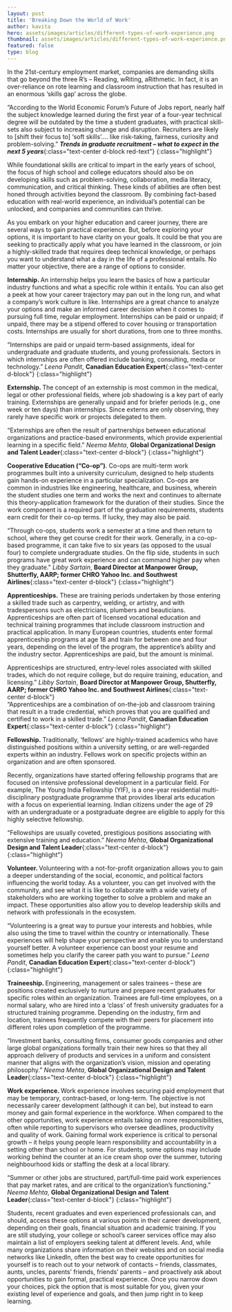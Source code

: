 ```yaml
---
layout: post
title: 'Breaking Down the World of Work'
author: kavita
hero: assets/images/articles/different-types-of-work-experience.png
thumbnail: assets/images/articles/different-types-of-work-experience.png
featured: false
type: blog
---
```


In the 21st-century employment market, companies are demanding skills that go beyond the three R’s – Reading, wRiting, aRithmetic. In fact, it is an over-reliance on rote learning and classroom instruction that has resulted in an enormous ‘skills gap’ across the globe.

“According to the World Economic Forum’s Future of Jobs report, nearly half the subject knowledge learned during the first year of a four-year technical degree will be outdated by the time a student graduates, with practical skill-sets also subject to increasing change and disruption. Recruiters are likely to [shift their focus to] ‘soft skills’…. like risk-taking, fairness, curiosity and problem-solving.”
<b>_Trends in graduate recruitment – what to expect in the next 5 years_</b>{:class="text-center d-block red-text"}
{:class="highlight"}

While foundational skills are critical to impart in the early years of school, the focus of high school and college educators should also be on developing skills such as problem-solving, collaboration, media literacy, communication, and critical thinking. These kinds of abilities are often best honed through activities beyond the classroom. By combining fact-based education with real-world experience, an individual’s potential can be unlocked, and companies and communities can thrive.

As you embark on your higher education and career journey, there are several ways to gain practical experience. But, before exploring your options, it is important to have clarity on your goals. It could be that you are seeking to practically apply what you have learned in the classroom, or join a highly-skilled trade that requires deep technical knowledge, or perhaps you want to understand what a day in the life of a professional entails. No matter your objective, there are a range of options to consider.

<b>Internship. </b>An internship helps you learn the basics of how a particular industry functions and what a specific role within it entails. You can also get a peek at how your career trajectory may pan out in the long run, and what a company’s work culture is like. Internships are a great chance to analyze your options and make an informed career decision when it comes to pursuing full time, regular employment. Internships can be paid or unpaid; if unpaid, there may be a stipend offered to cover housing or transportation costs. Internships are usually for short durations, from one to three months.

“Internships are paid or unpaid term-based assignments, ideal for undergraduate and graduate students, and young professionals. Sectors in which internships are often offered include banking, consulting, media or technology.”
<span>_Leena Pandit_, **Canadian Education Expert**</span>{:class="text-center d-block"}
{:class="highlight"}

<b>Externship. </b>The concept of an externship is most common in the medical, legal or other professional fields, where job shadowing is a key part of early training. Externships are generally unpaid and for briefer periods (e.g., one week or ten days) than internships. Since externs are only observing, they rarely have specific work or projects delegated to them.

“Externships are often the result of partnerships between educational organizations and practice-based environments, which provide experiential learning in a specific field.”
<span>_Neema Mehta_, **Global Organizational Design and Talent Leader**</span>{:class="text-center d-block"}
{:class="highlight"}

<b>Cooperative Education (“Co-op”)</b>. Co-ops are multi-term work programmes built into a university curriculum, designed to help students gain hands-on experience in a particular specialization. Co-ops are common in industries like engineering, healthcare, and business, wherein the student studies one term and works the next and continues to alternate this theory-application framework for the duration of their studies. Since the work component is a required part of the graduation requirements, students earn credit for their co-op terms. If lucky, they may also be paid.

“Through co-ops, students work a semester at a time and then return to school, where they get course credit for their work. Generally, in a co-op-based programme, it can take five to six years (as opposed to the usual four) to complete undergraduate studies. On the flip side, students in such programs have great work experience and can command higher pay when they graduate.”
<span>_Libby Sartain_, **Board Director at Manpower Group, Shutterfly, AARP; former CHRO Yahoo Inc. and Southwest Airlines**</span>{:class="text-center d-block"}
{:class="highlight"}

<b>Apprenticeships.</b> These are training periods undertaken by those entering a skilled trade such as carpentry, welding, or artistry, and with tradespersons such as electricians, plumbers and beauticians. Apprenticeships are often part of licensed vocational education and technical training programmes that include classroom instruction and practical application. In many European countries, students enter formal apprenticeship programs at age 18 and train for between one and four years, depending on the level of the program, the apprentice’s ability and the industry sector. Apprenticeships are paid, but the amount is minimal.

Apprenticeships are structured, entry-level roles associated with skilled trades, which do not require college, but do require training, education, and licensing.”
<span>_Libby Sartain_, **Board Director at Manpower Group, Shutterfly, AARP; former CHRO Yahoo Inc. and Southwest Airlines**</span>{:class="text-center d-block"}
<br/>“Apprenticeships are a combination of on-the-job and classroom training that result in a trade credential, which proves that you are qualified and certified to work in a skilled trade.”
<span>_Leena Pandit_, **Canadian Education Expert**</span>{:class="text-center d-block"}
{:class="highlight"}

<b>Fellowship.</b> Traditionally, ‘fellows’ are highly-trained academics who have distinguished positions within a university setting, or are well-regarded experts within an industry. Fellows work on specific projects within an organization and are often sponsored.

Recently, organizations have started offering fellowship programs that are focused on intensive professional development in a particular field. For example, The Young India Fellowship (YIF), is a one-year residential multi-disciplinary postgraduate programme that provides liberal arts education with a focus on experiential learning. Indian citizens under the age of 29 with an undergraduate or a postgraduate degree are eligible to apply for this highly selective fellowship.

“Fellowships are usually coveted, prestigious positions associating with extensive training and education.”
<span>_Neema Mehta_, **Global Organizational Design and Talent Leader**</span>{:class="text-center d-block"}
{:class="highlight"}

<b>Volunteer. </b>Volunteering with a not-for-profit organization allows you to gain a deeper understanding of the social, economic, and political factors influencing the world today. As a volunteer, you can get involved with the community, and see what it is like to collaborate with a wide variety of stakeholders who are working together to solve a problem and make an impact. These opportunities also allow you to develop leadership skills and network with professionals in the ecosystem.

“Volunteering is a great way to pursue your interests and hobbies, while also using the time to travel within the country or internationally. These experiences will help shape your perspective and enable you to understand yourself better.
A volunteer experience can boost your resume and sometimes help you clarify the career path you want to pursue.”
<span>_Leena Pandit_, **Canadian Education Expert**</span>{:class="text-center d-block"}
{:class="highlight"}

<b>Traineeship. </b>Engineering, management or sales trainees – these are positions created exclusively to nurture and prepare recent graduates for specific roles within an organization. Trainees are full-time employees, on a normal salary, who are hired into a ‘class’ of fresh university graduates for a structured training programme. Depending on the industry, firm and location, trainees frequently compete with their peers for placement into different roles upon completion of the programme.

“Investment banks, consulting firms, consumer goods companies and other large global organizations formally train their new hires so that they all approach delivery of products and services in a uniform and consistent manner that aligns with the organization’s vision, mission and operating philosophy.”
<span>_Neema Mehta_, **Global Organizational Design and Talent Leader**</span>{:class="text-center d-block"}
{:class="highlight"}

<b>Work experience. </b>Work experience involves securing paid employment that may be temporary, contract-based, or long-term. The objective is not necessarily career development (although it can be), but instead to earn money and gain formal experience in the workforce. When compared to the other opportunities, work experience entails taking on more responsibilities, often while reporting to supervisors who oversee deadlines, productivity and quality of work. Gaining formal work experience is critical to personal growth – it helps young people learn responsibility and accountability in a setting other than school or home. For students, some options may include working behind the counter at an ice cream shop over the summer, tutoring neighbourhood kids or staffing the desk at a local library.

“Summer or other jobs are structured, part/full-time paid work experiences that pay market rates, and are critical to the organization’s functioning.”
<span>_Neema Mehta_, **Global Organizational Design and Talent Leader**</span>{:class="text-center d-block"}
{:class="highlight"}

Students, recent graduates and even experienced professionals can, and should, access these options at various points in their career development, depending on their goals, financial situation and academic training. If you are still studying, your college or school’s career services office may also maintain a list of employers seeking talent at different levels. And, while many organizations share information on their websites and on social media networks like LinkedIn, often the best way to create opportunities for yourself is to reach out to your network of contacts – friends, classmates, aunts, uncles, parents’ friends, friends’ parents – and proactively ask about opportunities to gain formal, practical experience. Once you narrow down your choices, pick the option that is most suitable for you, given your existing level of experience and goals, and then jump right in to keep learning.
